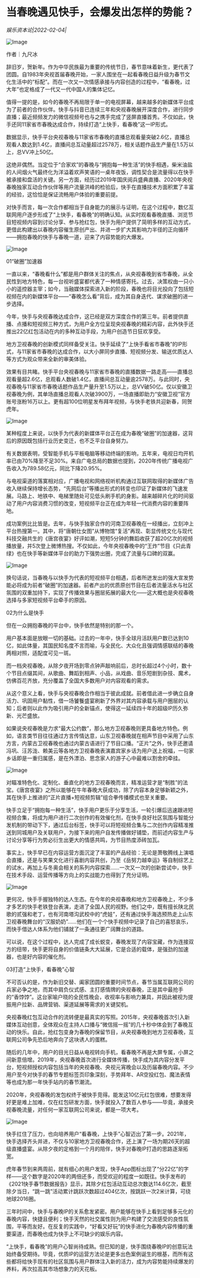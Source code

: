 # 当春晚遇见快手，会爆发出怎样的势能？

*娱乐资本论|2022-02-04|*

![Image](https://inews.gtimg.com/newsapp_bt/0/14487826106/641)

作者｜九尺冰

辞旧岁，贺新年。作为中华民族最为重要的传统节日，春节意味着新生，更代表了团圆。自1983年央视首届春晚开始，一家人围坐在一起看春晚日益升级为春节文化生活中的“标配”。而在一次又一次情感承接与内容创造的过程中，“看春晚，过大年”也定格成了一代又一代中国人的集体记忆。

值得一提的是，如今的春晚不再局限于单一的电视屏幕，越来越多的新媒体平台成为了前者的合作伙伴。快手与抖音已连续三年和央视春晚展开深度合作，进行同步直播；最近频频发力的微信视频号也与之携手完成了竖屏直播首秀。不仅如此，快手还同11家省市春晚达成合作，持续打造“上快手，看春晚”这一IP形式。

数据显示，快手平台央视春晚与11家省市春晚的直播总观看量突破2.6亿，直播总观看人数达到1.4亿，直播间总互动量超过2578万，相关话题作品生产量在1.5万以上，总VV冲上50亿。

这绝非偶然。当定位于“合家欢”的春晚与“拥抱每一种生活”的快手相遇，柴米油盐的人间烟火气最终化为洋溢着欢声笑语的一桌年夜饭，调性契合是流量得以在快手被承接和盘活的关键。另一方面，经历过2019年国庆阅兵盛典直播、2020年央视春晚独家互动合作伙伴等用户流量洪峰的检验后，快手在直播技术方面积累了丰富的经验，这恰恰是保证流畅用户体验的重要前提。

对快手而言，每一次合作都相当于自身能力的展示与证明，在这个过程中，数亿互联网用户逐步形成了“上快手，看春晚”的明确认知。从实时观看春晚直播、浏览节目短视频内容到讨论分享、参与抢红包，快手为用户提供了简明多样的互动方式，更借此构建出以春晚内容催生原创产出、并进一步扩大其影响力半径的正向循环——拥抱春晚的快手与春晚一道，迎来了内容势能的大爆发。

![Image](https://inews.gtimg.com/newsapp_bt/0/14487826108/641)

01“破圈”加速器

一直以来，“春晚看什么”都是用户群体关注的焦点，从央视春晚到省市春晚，从全民性到地方特色，每一台视听盛宴都代表了一种情感寄托。过去，决策权由一只小小的遥控器主宰；如今，当融媒体探索进入新的阶段，春晚也将目光投向了包括短视频在内的新媒体平台——“春晚怎么看”背后，成为其自身迭代、谋求破圈的进一步选择。

今年，快手与央视春晚达成合作，这已经是双方深度合作的第三年。前者提供直播、点播和短视频三种方式，为用户全方位呈现央视春晚的精彩内容，此外快手还推出22亿红包活动在内的多种互动手段，为用户创造节日狂欢享受。

地方卫视春晚的创新模式同样备受关注。快手延续了“上快手看省市春晚”的IP形式，与11家省市春晚的达成合作，以大小屏同步直播、短视频分发、输送优质达人等方式为观众带来全新的审美体验。

效果有目共睹。快手平台央视春晚与11家省市春晚的直播数据一路走高——直播总观看量超2.6亿，总观看人数破1.4亿，直播间总互动量逾2578万。与此同时，央视春晚与11家省市春晚话题作品生产量升至1.5万以上，总VV破50亿。仅以安徽卫视春晚为例，其单场直播总观看人次破3900万，一场直播即助力“安徽卫视”官方账号涨粉16万以上。更有超100位明星发布拜年视频，与快手老铁共迎新春，同贺虎年。

![Image](https://inews.gtimg.com/newsapp_bt/0/14487826104/641)

某种程度上来说，以快手为代表的新媒体平台正在成为春晚“破圈”的加速器，这背后的原因既包括行业历史变迁，也不乏平台自身努力。

有关数据表明，受智能手机与平板电脑等移动终端的影响，五年来，电视日均开机率已由70%降至不足30%。来自广电总局的数据也提到，2020年传统广播电视广告收入为789.58亿元，同比下降20.95%。

与电视渠道的落寞相对应，广播电视和网络视听机构通过互联网取得的新媒体广告收入继续保持增长态势，“先网后台”等播出形式的转变也印证了新媒体的飞速发展。马路上、地铁中、电梯里随处可见低头刷手机的身影。越来越碎片化的时间驱动了用户内容消费习惯的改变，短视频平台正在成为年轻一代消费内容的重要阵地。

成功案例比比皆是。去年，与快手独家合作的河南卫视春晚在一经播出，立刻冲上平台热搜第一。其中，将“唐朝仕女图”从博物馆“复活”再现、彰显传统文化与现代科技交融共生的《唐宫夜宴》好评如潮，短短5分钟的舞蹈收获了超20亿次的视频播放量，并5次登上微博热搜。不仅如此，今年央视春晚中的“王炸”节目《只此青绿》也在快手等新媒体平台的助力下强势出圈，完成了流量与口碑的双赢。

![Image](https://inews.gtimg.com/newsapp_bt/0/14487826099/641)

换句话说，当春晚与以快手为代表的短视频平台相遇，后者所迸发出的强大宣发势能必将成为前者“破圈”的加速器。前者产出的优质原创节目在后者流量活水与社区氛围的双重加持下，实现了传播效果与圈层拓展的最大化——这大概也是央视春晚选择与多家短视频平台牵手的原因。

02为什么是快手

但在一众拥抱春晚的平台中，快手依然是特别的那一个。

用户基本面是放眼一切的基础。过去的一年中，快手全球月活跃用户数已达到10亿，如此体量，其国民知名度不言而喻，与全民化、大众化且强调情感联结的春晚两相对照，适配度可见一斑。

而一档央视春晚，从除夕夜开场到零点钟声敲响前后，总时长超过4个小时，数十个节目点缀其间，从歌曲、舞蹈到相声、小品，从戏曲、音乐短剧到杂技、魔术，仿佛百花齐放，充分覆盖了全国大多数用户对内容观看的需求。

从这个意义上看，快手与央视春晚合作相当于彼此成就。前者借此进一步确立自身活力、巩固用户黏性，借一场饕餮盛宴刷新了外界对其内容承载与用户圈层的认知；后者则以此作为吸引用户的全新锚点，使得这一延续四十年的超级IP历久弥新、光芒盛放。

如果说央视春晚是力求“最大公约数”，那么地方卫视春晚则更具备地方特色。例如，语言类节目往往通过方言传情达意，山东卫视春晚就在相声节目中采用了山东方言，内蒙古卫视春晚也通过内蒙古语进行了节目口播。“正片”之外，快手还邀请冯巩、汪苏泷、赖美云等各地方卫视春晚表演嘉宾家乡话为用户送上祝福，一句家乡话即是一重归属感，是在外漂泊、思念家人的游子心中最难以割舍的牵挂。

![Image](https://inews.gtimg.com/newsapp_bt/0/14487826116/641)

对瞄准特色化、定制化、垂直化的地方卫视春晚而言，精准运营才是“制胜”的法宝。《唐宫夜宴》之所以能够在牛年春晚大获成功，除了内容本身足够新颖之外，其在快手上推进的“正片直播+短视频剪辑”组合拳传播模式也至关重要。

快手立足于“拥抱每一种生活”，快手用户更乐于分享生活，一轮引爆后迅速跟进短视频合集，将成为用户进行二次创作的有效催化剂，在快手良好社区氛围与智能分发机制的带动下下，通过后台标签，快手可以将短视频合集与二次创作内容精准推送到同城用户及关联用户，为接下来的用户自发传播做好铺垫，而前述内容生产与讨论分享等行为势必衍生出更大的情感共鸣，为节目热度添砖加瓦。

事实上，快手早已在内容运营方面沉淀了丰富的产品经验：无论是萧敬腾线上演唱会直播，还是与笑果文化进行喜剧内容共创，乃至《岳努力越幸运》等自制综艺上的试水，再加上与冬奥会相关的系列内容探索……一次又一次的创新尝试中，快手在技术手段、运营传播等方向上的实战能力也得到了充分证明。

![Image](https://inews.gtimg.com/newsapp_bt/0/14487826105/641)

更何况，快手手握独特的达人生态。在今年的央视春晚和地方卫视春晚上，不少多才多艺的快手老铁登台表演，走进了全国人民的视野。他们之中，既有擅长陕北民歌的贰强和老丁，也有河南塔沟武校中的“虎娃”，还有通过快手海选预热走上山东卫视春晚舞台的“汉服奶奶”……他们在一个个快手视频中记录了自己的喜怒哀乐，而快手借达人体系为他们铺就了一条通往更广阔舞台的道路。

可以说，在这个过程中，达人完成了成长蜕变，春晚发现了内容宝藏，作为连接双方的纽带，快手更将自身的价值链条大大延展，它是合适的载体，是强劲的加速器，也是好内容的催化剂。

03打造“上快手，看春晚”心智

不可否认的是，作为新旧交替、阖家团圆的重要时间节点，春节当属互联网公司的兵家必争之地，而其中肩负仪式感、主打感情牌的央视春晚，正是其中最抢手的“香饽饽”。这台家喻户晓的全民性晚会，收视率与影响力兼具，并因此被视为提振用户拉新、品牌营销、渠道延展等需求的关键契机。

央视春晚红包互动合作的流转便是最真实的写照。2015年，央视春晚首次引入新媒体互动创意，全体观众在主持人口播与“微信摇一摇”的几十秒中体会到了春晚互动的快乐。自此，抢红包变身为春晚的保留节目，从央视春晚到地方卫视春晚，互联网公司争先恐后地奔向了这块诱人的蛋糕。

随后的几年中，用户的目光日益从电视转向手机，看春晚不再是大屏专属，小屏之间新意倍增。2019年，央视春晚首次进行全媒体传播，快手成为其内容分发平台，短视频授权内容包括当年的央视春晚、央视元宵晚会以及历届春晚内容。不少用户至今对快手的春节专题标签页印象深刻，手势拜年、AR空投红包、魔法表情等也成为那一年快手站内的春节潮流。

2020年，央视春晚的发包权终于被快手竞得。能发这10亿元红包很难，想要发得好更是难上加难，仅在红包研发方面，快手就投入了数百人参与——毕竟，承接央视春晚流量，对任何一家互联网公司来说，都是一项大考。

![Image](https://inews.gtimg.com/newsapp_bt/0/14487826119/641)

快手扛住了压力，也向培养用户“看春晚，上快手”心智迈出了第一步。2021年，快手选择齐头并进，不仅与10家地方卫视春晚合作，还上演了一场为期26天的超级直播盛宴。从除夕夜的定格到一个月的陪伴，快手对春晚IP打造的思路逐渐拓宽。

虎年春节到来两周前，就有细心的用户发现，快手App图标出现了“分22亿”的字样——这个数字是2020年的两倍还多，而受欢迎的程度一如既往。快手发布的《2021快手春节数据报告》显示，其除夕红包活动互动总次数达114.6亿次，截至除夕当日，“跳一跳”活动累计跳跃次数超过404亿次，按跳跃一次2米计算，可绕地球2016圈。

三年时间中，快手与春晚IP的关系愈发紧密。用户能够在快手上看到足够多元化的春晚内容，快捷且便利；快手天然的社交属性则为用户构建了交流感受的良性氛围，平等而友好。在反复的实践中，“好看又好玩”的快手进化为春晚内容传播的重要渠道，而春晚也成为快手上不可缺少的娱乐内容。

“上快手，看春晚”的用户心智尚待成熟。但已知的是，快手围绕春晚IP的创意玩法始终备受期待。毕竟，优质IP的运营方法论是更多出色案例诞生的根基，而所有这些都将给快手现有的社区氛围与用户群体注入新的活力，成为内容势能持续爆发的养料，再次拉高其市场想象力的天花板。


